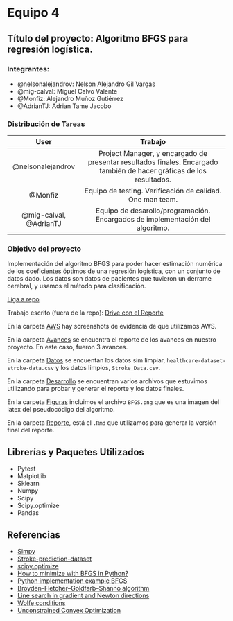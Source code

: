 # Equipo 4

## **Título del proyecto**: Algoritmo BFGS para regresión logística. 

### Integrantes:
* @nelsonalejandrov: Nelson Alejandro Gil Vargas
* @mig-calval: Miguel Calvo Valente
* @Monfiz: Alejandro Muñoz Gutiérrez
* @AdrianTJ: Adrian Tame Jacobo

### Distribución de Tareas

|User| Trabajo|
|:---:|:---:|
|@nelsonalejandrov| Project Manager, y encargado de presentar resultados finales. Encargado también de hacer gráficas de los resultados. |
|@Monfiz| Equipo de testing. Verificación de calidad. One man team. |
|@mig-calval, @AdrianTJ| Equipo de desarollo/programación. Encargados de implementación del algoritmo. |

### **Objetivo del proyecto**
Implementación del algoritmo BFGS para poder hacer estimación numérica de los coeficientes óptimos de una regresión logística, con un conjunto de datos dado. Los datos son datos de pacientes que tuvieron un derrame cerebral, y usamos el método para clasificación. 


[Liga a repo](https://github.com/Monfiz/Proyecto_final_opt_eq_4)

Trabajo escrito (fuera de la repo): [Drive con el Reporte](https://drive.google.com/file/d/1wvY6tFInC9fjQV58VhQMGc5Jp3mMrtmj/view?usp=sharing)

En la carpeta [AWS](https://github.com/Monfiz/Proyecto_final_opt_eq_4/tree/main/AWS) hay screenshots de evidencia de que utilizamos AWS. 

En la carpeta [Avances](https://github.com/Monfiz/Proyecto_final_opt_eq_4/tree/main/Avances) se encuentra el reporte de los avances en nuestro proyecto. En este caso, fueron 3 avances.

En la carpeta [Datos](https://github.com/Monfiz/Proyecto_final_opt_eq_4/tree/main/Datos) se encuentan los datos sim limpiar, `healthcare-dataset-stroke-data.csv` y los datos limpios, `Stroke_Data.csv`. 

En la carpeta [Desarrollo](https://github.com/Monfiz/Proyecto_final_opt_eq_4/tree/main/Desarrollo) se encuentran varios archivos que estuvimos utilizando para probar y generar el reporte y los datos finales. 

En la carpeta [Figuras](https://github.com/Monfiz/Proyecto_final_opt_eq_4/tree/main/Figuras) incluimos el archivo `BFGS.png` que es una imagen del latex del pseudocódigo del algoritmo.

En la carpeta [Reporte](https://github.com/Monfiz/Proyecto_final_opt_eq_4/tree/main/Reporte), está el `.Rmd` que utilizamos para generar la versión final del reporte. 

## Librerías y Paquetes Utilizados

- Pytest
- Matplotlib
- Sklearn
- Numpy
- Scipy
- Scipy.optimize
- Pandas

## Referencias 

* [Simpy](https://www.sympy.org/en/index.html)
* [Stroke-prediction-dataset](https://www.kaggle.com/fedesoriano/stroke-prediction-dataset)
* [scipy.optimize](https://docs.scipy.org/doc/scipy/reference/generated/scipy.optimize.minimize.html)
* [How to minimize with BFGS in Python?](https://stackoverflow.com/questions/45374421/how-to-minimize-with-bfgs-in-python)
* [Python implementation example BFGS](https://sudonull.com/post/68834-BFGS-method-or-one-of-the-most-effective-optimization-methods-Python-implementation-example)
* [Broyden–Fletcher–Goldfarb–Shanno algorithm](https://en.wikipedia.org/wiki/Broyden–Fletcher–Goldfarb–Shanno_algorithm)
* [Line search in gradient and Newton directions](https://people.duke.edu/~ccc14/sta-663-2018/notebooks/S09E_Optimization_Line_Search.html)
* [Wolfe conditions](https://en.wikipedia.org/wiki/Wolfe_conditions)
* [Unconstrained Convex Optimization](https://itam-ds.github.io/analisis-numerico-computo-cientifico/3.optimizacion_convexa/3.2/Algoritmos_de_descenso_y_busqueda_de_linea_en_uco.html?highlight=line%20search)
